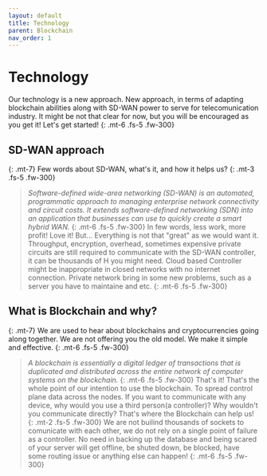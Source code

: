 ```yaml
---
layout: default
title: Technology
parent: Blockchain
nav_order: 1
---
```


# Technology

Our technology is a new approach. New approach, in terms of adapting blockchain abilities along with SD-WAN power to serve for telecomunication industry. It might be not that clear for now, but you will be encouraged as you get it! Let's get started!
{: .mt-6 .fs-5 .fw-300}
## SD-WAN approach
{: .mt-7}
Few words about SD-WAN, what's it, and how it helps us?
{: .mt-3 .fs-5 .fw-300}
> *Software-defined wide-area networking (SD-WAN) is an automated, programmatic approach to managing enterprise network connectivity and circuit costs. It extends software-defined networking (SDN) into an application that businesses can use to quickly create a smart hybrid WAN.*
{: .mt-6 .fs-5 .fw-300}
In few words, less work, more profit! Love it! But... Everything is not that "great" as we would want it. Throughput, encryption, overhead, sometimes expensive private circuits are still required to communicate with the SD-WAN controller, it can be thousands of H you might need. Cloud based Controller might be inappropriate in closed networks with no internet connection. Private network bring in some new problems, such as a server you have to maintaine and etc.
 {: .mt-6 .fs-5 .fw-300}


## What is Blockchain and why?
{: .mt-7}
We are used to hear about blockchains and cryptocurrencies going along together. We are not offering you the old model. We make it simple and effective.
{: .mt-6 .fs-5 .fw-300}
> *A blockchain is essentially a digital ledger of transactions that is duplicated and distributed across the entire network of computer systems on the blockchain.*
{: .mt-6 .fs-5 .fw-300}
That's it! That's the whole point of our intention to use the blockchain. To spread control plane data across the nodes. If you want to communicate with any device, why would you use a third person(a controller)? Why wouldn't you communicate directly? That's where the Blockchain can help us! 
{: .mt-2 .fs-5 .fw-300}
We are not builind thousands of sockets to comunicate with each other, we do not rely on a single point of failure as a controller. No need in backing up the database and being scared of your server will get offline, be shuted down, be blocked, have some routing issue or anything else can happen!
{: .mt-6 .fs-5 .fw-300}





